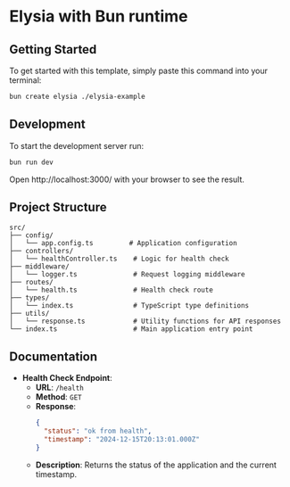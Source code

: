 # Elysia with Bun runtime

## Getting Started
To get started with this template, simply paste this command into your terminal:
```bash
bun create elysia ./elysia-example
```

## Development
To start the development server run:
```bash
bun run dev
```

Open http://localhost:3000/ with your browser to see the result.

## Project Structure
```
src/
├── config/
│   └── app.config.ts         # Application configuration
├── controllers/
│   └── healthController.ts    # Logic for health check
├── middleware/
│   └── logger.ts              # Request logging middleware
├── routes/
│   └── health.ts              # Health check route
├── types/
│   └── index.ts               # TypeScript type definitions
├── utils/
│   └── response.ts            # Utility functions for API responses
└── index.ts                   # Main application entry point
```

## Documentation
- **Health Check Endpoint**: 
  - **URL**: `/health`
  - **Method**: `GET`
  - **Response**: 
    ```json
    {
      "status": "ok from health",
      "timestamp": "2024-12-15T20:13:01.000Z"
    }
    ```
  - **Description**: Returns the status of the application and the current timestamp.